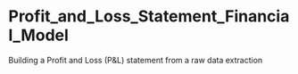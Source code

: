 # Profit_and_Loss_Statement_Financial_Model
Building a Profit and Loss (P&amp;L) statement from a raw data extraction
